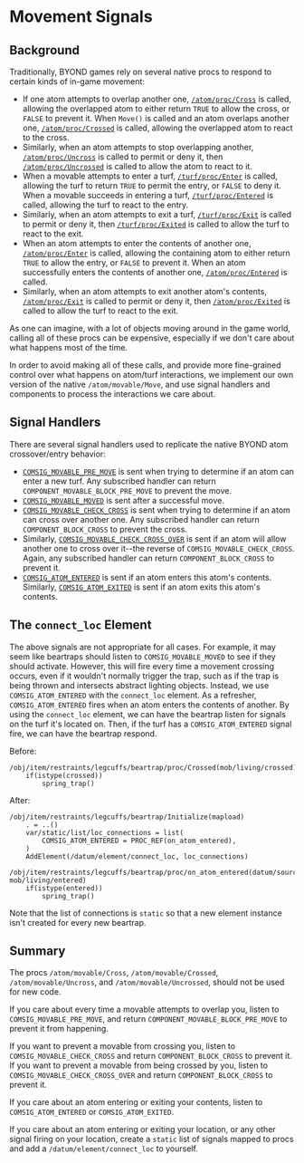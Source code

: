 # Movement Signals

## Background

Traditionally, BYOND games rely on several native procs to respond to certain
kinds of in-game movement:

- If one atom attempts to overlap another one, [`/atom/proc/Cross`][cross] is called,
  allowing the overlapped atom to either return `TRUE` to allow the cross, or
  `FALSE` to prevent it. When `Move()` is called and an atom overlaps another
  one, [`/atom/proc/Crossed`][crossed] is called, allowing the overlapped atom to react
  to the cross.
- Similarly, when an atom attempts to stop overlapping another,
  [`/atom/proc/Uncross`][uncross] is called to permit or deny it, then
  [`/atom/proc/Uncrossed`][uncrossed] is called to allow the atom to react to it.
- When a movable attempts to enter a turf, [`/turf/proc/Enter`][enter] is called,
  allowing the turf to return `TRUE` to permit the entry, or `FALSE` to deny it.
  When a movable succeeds in entering a turf, [`/turf/proc/Entered`][entered] is
  called, allowing the turf to react to the entry.
- Similarly, when an atom attempts to exit a turf, [`/turf/proc/Exit`][exit] is
  called to permit or deny it, then [`/turf/proc/Exited`][exited] is called to allow
  the turf to react to the exit.
- When an atom attempts to enter the contents of another one,
  [`/atom/proc/Enter`][atom_enter] is called, allowing the containing atom to
  either return `TRUE` to allow the entry, or `FALSE` to prevent it. When an
  atom successfully enters the contents of another one,
  [`/atom/proc/Entered`][atom_entered] is called.
- Similarly, when an atom attempts to exit another atom's contents,
  [`/atom/proc/Exit`][atom_exit] is called to permit or deny it, then
  [`/atom/proc/Exited`][atom_exited] is called to allow the turf to react to the
  exit.

As one can imagine, with a lot of objects moving around in the game world,
calling all of these procs can be expensive, especially if we don't care about
what happens most of the time.

In order to avoid making all of these calls, and provide more fine-grained
control over what happens on atom/turf interactions, we implement our own
version of the native `/atom/movable/Move`, and use signal handlers and
components to process the interactions we care about.

[cross]: https://secure.byond.com/docs/ref/#/atom/proc/Cross
[crossed]: https://secure.byond.com/docs/ref/#/atom/proc/Crossed
[uncross]: https://secure.byond.com/docs/ref/#/atom/proc/Uncross
[uncrossed]: https://secure.byond.com/docs/ref/#/atom/proc/Uncrossed
[enter]: https://secure.byond.com/docs/ref/#/turf/proc/Enter
[entered]: https://secure.byond.com/docs/ref/#/turf/proc/Entered
[exit]: https://secure.byond.com/docs/ref/#/turf/proc/Exit
[exited]: https://secure.byond.com/docs/ref/#/turf/proc/Exited
[atom_enter]: https://secure.byond.com/docs/ref/#/atom/proc/Enter
[atom_entered]: https://secure.byond.com/docs/ref/#/atom/proc/Entered
[atom_exit]: https://secure.byond.com/docs/ref/#/atom/proc/Exit
[atom_exited]: https://secure.byond.com/docs/ref/#/atom/proc/Exited

## Signal Handlers

There are several signal handlers used to replicate the native BYOND atom
crossover/entry behavior:

- [`COMSIG_MOVABLE_PRE_MOVE`][pre_move] is sent when trying to determine if an
  atom can enter a new turf. Any subscribed handler can return
  `COMPONENT_MOVABLE_BLOCK_PRE_MOVE` to prevent the move.
- [`COMSIG_MOVABLE_MOVED`][moved] is sent after a successful move.
- [`COMSIG_MOVABLE_CHECK_CROSS`][cross] is sent when trying to determine if an
  atom can cross over another one. Any subscribed handler can return
  `COMPONENT_BLOCK_CROSS` to prevent the cross.
- Similarly, [`COMSIG_MOVABLE_CHECK_CROSS_OVER`][crossover] is sent if an atom
  will allow another one to cross over it--the reverse of
  `COMSIG_MOVABLE_CHECK_CROSS`. Again, any subscribed handler can return
  `COMPONENT_BLOCK_CROSS` to prevent it.
- [`COMSIG_ATOM_ENTERED`][entered] is sent if an atom enters this atom's
  contents. Similarly, [`COMSIG_ATOM_EXITED`][exited] is sent if an atom exits
  this atom's contents.

[pre_move]: https://codedocs.paradisestation.org/code/__DEFINES/dcs/movable_signals.html#define/COMSIG_MOVABLE_PRE_MOVE
[moved]: https://codedocs.paradisestation.org/code/__DEFINES/dcs/movable_signals.html#define/COMSIG_MOVABLE_MOVED
[cross]: https://codedocs.paradisestation.org/code/__DEFINES/dcs/movable_signals.html#define/COMSIG_MOVABLE_CHECK_CROSS
[crossover]: https://codedocs.paradisestation.org/code/__DEFINES/dcs/movable_signals.html#define/COMSIG_MOVABLE_CHECK_CROSS_OVER
[entered]: https://codedocs.paradisestation.org/code/__DEFINES/dcs/movable_signals.html#define/COMSIG_ATOM_ENTERED
[exited]: https://codedocs.paradisestation.org/code/__DEFINES/dcs/movable_signals.html#define/COMSIG_ATOM_EXITED

## The `connect_loc` Element

The above signals are not appropriate for all cases. For example, it may seem
like beartraps should listen to `COMSIG_MOVABLE_MOVED` to see if they should
activate. However, this will fire every time a movement crossing occurs, even if
it wouldn't normally trigger the trap, such as if the trap is being thrown and
intersects abstract lighting objects. Instead, we use `COMSIG_ATOM_ENTERED` with
the `connect_loc` element. As a refresher, `COMSIG_ATOM_ENTERED` fires when an
atom enters the contents of another. By using the `connect_loc` element, we can
have the beartrap listen for signals on the turf it's located on. Then, if the
turf has a `COMSIG_ATOM_ENTERED` signal fire, we can have the beartrap respond.

Before:

```dm
/obj/item/restraints/legcuffs/beartrap/proc/Crossed(mob/living/crossed)
	if(istype(crossed))
		spring_trap()
```

After:

```dm
/obj/item/restraints/legcuffs/beartrap/Initialize(mapload)
	. = ..()
	var/static/list/loc_connections = list(
		COMSIG_ATOM_ENTERED = PROC_REF(on_atom_entered),
	)
	AddElement(/datum/element/connect_loc, loc_connections)

/obj/item/restraints/legcuffs/beartrap/proc/on_atom_entered(datum/source, mob/living/entered)
	if(istype(entered))
		spring_trap()
```

Note that the list of connections is `static` so that a new element instance isn't
created for every new beartrap.

## Summary

The procs `/atom/movable/Cross`, `/atom/movable/Crossed`,
`/atom/movable/Uncross`, and `/atom/movable/Uncrossed`, should not be used for
new code.

If you care about every time a movable attempts to overlap you, listen to
`COMSIG_MOVABLE_PRE_MOVE`, and return `COMPONENT_MOVABLE_BLOCK_PRE_MOVE` to
prevent it from happening.

If you want to prevent a movable from crossing you, listen to
`COMSIG_MOVABLE_CHECK_CROSS` and return `COMPONENT_BLOCK_CROSS` to prevent it. If you
want to prevent a movable from being crossed by you, listen to
`COMSIG_MOVABLE_CHECK_CROSS_OVER` and return `COMPONENT_BLOCK_CROSS` to prevent it.

If you care about an atom entering or exiting your contents, listen to
`COMSIG_ATOM_ENTERED` or `COMSIG_ATOM_EXITED`.

If you care about an atom entering or exiting your location, or any other signal
firing on your location, create a `static` list of signals mapped to procs and
add a `/datum/element/connect_loc` to yourself.

